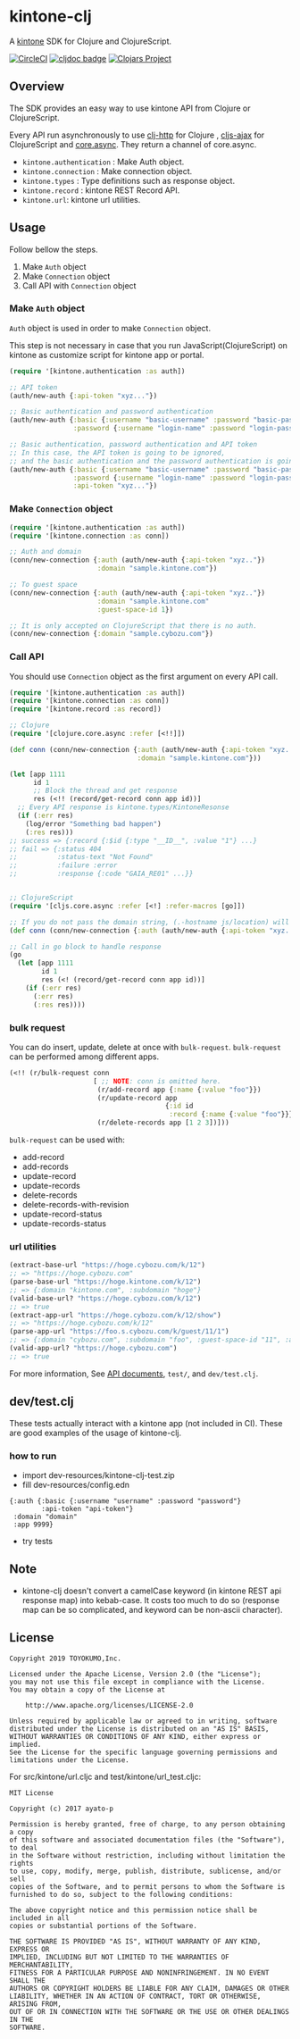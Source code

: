 # kintone-clj

A [kintone](https://www.kintone.com) SDK for Clojure and ClojureScript.

[![CircleCI](https://circleci.com/gh/toyokumo/kintone-clj.svg?style=svg)](https://circleci.com/gh/toyokumo/kintone-clj)
[![cljdoc badge](https://cljdoc.org/badge/toyokumo/kintone-clj)](https://cljdoc.org/d/toyokumo/kintone-clj/CURRENT)
[![Clojars Project](https://img.shields.io/clojars/v/toyokumo/kintone-clj.svg)](https://clojars.org/toyokumo/kintone-clj)

## Overview

The SDK provides an easy way to use kintone API from Clojure or ClojureScript.

Every API run asynchronously to use [clj-http](https://github.com/dakrone/clj-http) for Clojure
, [cljs-ajax](https://github.com/JulianBirch/cljs-ajax) for ClojureScript and
[core.async](https://github.com/clojure/core.async).
They return a channel of core.async.

- `kintone.authentication` : Make Auth object.
- `kintone.connection` : Make connection object.
- `kintone.types` : Type definitions such as response object.
- `kintone.record` : kintone REST Record API.
- `kintone.url`: kintone url utilities.

## Usage

Follow bellow the steps.

1. Make `Auth` object
1. Make `Connection` object
1. Call API with `Connection` object

### Make `Auth` object

`Auth` object is used in order to make `Connection` object.

This step is not necessary in case that you run JavaScript(ClojureScript)
on kintone as customize script for kintone app or portal.

```clojure
(require '[kintone.authentication :as auth])

;; API token
(auth/new-auth {:api-token "xyz..."})

;; Basic authentication and password authentication
(auth/new-auth {:basic {:username "basic-username" :password "basic-password"}
                :password {:username "login-name" :password "login-password"}})

;; Basic authentication, password authentication and API token
;; In this case, the API token is going to be ignored,
;; and the basic authentication and the password authentication is going to be used.
(auth/new-auth {:basic {:username "basic-username" :password "basic-password"}
                :password {:username "login-name" :password "login-password"}
                :api-token "xyz..."})
```

### Make `Connection` object

```clojure
(require '[kintone.authentication :as auth])
(require '[kintone.connection :as conn])

;; Auth and domain
(conn/new-connection {:auth (auth/new-auth {:api-token "xyz.."})
                      :domain "sample.kintone.com"})

;; To guest space
(conn/new-connection {:auth (auth/new-auth {:api-token "xyz.."})
                      :domain "sample.kintone.com"
                      :guest-space-id 1})

;; It is only accepted on ClojureScript that there is no auth.
(conn/new-connection {:domain "sample.cybozu.com"})
```

### Call API

You should use `Connection` object as the first argument on every API call.

```clojure
(require '[kintone.authentication :as auth])
(require '[kintone.connection :as conn])
(require '[kintone.record :as record])

;; Clojure
(require '[clojure.core.async :refer [<!!]])

(def conn (conn/new-connection {:auth (auth/new-auth {:api-token "xyz.."})
                                :domain "sample.kintone.com"}))

(let [app 1111
      id 1
      ;; Block the thread and get response
      res (<!! (record/get-record conn app id))]
  ;; Every API response is kintone.types/KintoneResonse
  (if (:err res)
    (log/error "Something bad happen")
    (:res res)))
;; success => {:record {:$id {:type "__ID__", :value "1"} ...}
;; fail => {:status 404
;;          :status-text "Not Found"
;;          :failure :error
;;          :response {:code "GAIA_RE01" ...}}


;; ClojureScript
(require '[cljs.core.async :refer [<!] :refer-macros [go]])

;; If you do not pass the domain string, (.-hostname js/location) will be used.
(def conn (conn/new-connection {:auth (auth/new-auth {:api-token "xyz.."})}))

;; Call in go block to handle response
(go
  (let [app 1111
        id 1
        res (<! (record/get-record conn app id))]
    (if (:err res)
      (:err res)
      (:res res))))
```

### bulk request
You can do insert, update, delete at once with `bulk-request`.
`bulk-request` can be performed among different apps.
```clojure
(<!! (r/bulk-request conn
                     [ ;; NOTE: conn is omitted here.
                      (r/add-record app {:name {:value "foo"}})
                      (r/update-record app
                                       {:id id
                                        :record {:name {:value "foo"}}})
                      (r/delete-records app [1 2 3])]))
```
`bulk-request` can be used with:
- add-record
- add-records
- update-record
- update-records
- delete-records
- delete-records-with-revision
- update-record-status
- update-records-status

### url utilities
```clojure
(extract-base-url "https://hoge.cybozu.com/k/12")
;; => "https://hoge.cybozu.com"
(parse-base-url "https://hoge.kintone.com/k/12")
;; => {:domain "kintone.com", :subdomain "hoge"}
(valid-base-url? "https://hoge.cybozu.com/k/12")
;; => true
(extract-app-url "https://hoge.cybozu.com/k/12/show")
;; => "https://hoge.cybozu.com/k/12"
(parse-app-url "https://foo.s.cybozu.com/k/guest/11/1")
;; => {:domain "cybozu.com", :subdomain "foo", :guest-space-id "11", :app-id "1"}
(valid-app-url? "https://hoge.cybozu.com")
;; => true
```

For more information, See [API documents](https://cljdoc.org/d/toyokumo/kintone-clj/CURRENT), `test/`, and `dev/test.clj`.

## dev/test.clj
These tests actually interact with a kintone app (not included in CI). These are good examples of the usage of kintone-clj.

### how to run
- import dev-resources/kintone-clj-test.zip
- fill dev-resources/config.edn
```edn
{:auth {:basic {:username "username" :password "password"}
        :api-token "api-token"}
 :domain "domain"
 :app 9999}
```
- try tests

## Note
- kintone-clj doesn't convert a camelCase keyword (in kintone REST api response map) into kebab-case.
It costs too much to do so (response map can be so complicated, and keyword can be non-ascii character).

## License

```
Copyright 2019 TOYOKUMO,Inc.

Licensed under the Apache License, Version 2.0 (the "License");
you may not use this file except in compliance with the License.
You may obtain a copy of the License at

    http://www.apache.org/licenses/LICENSE-2.0

Unless required by applicable law or agreed to in writing, software
distributed under the License is distributed on an "AS IS" BASIS,
WITHOUT WARRANTIES OR CONDITIONS OF ANY KIND, either express or implied.
See the License for the specific language governing permissions and
limitations under the License.
```

For src/kintone/url.cljc and test/kintone/url_test.cljc:

```
MIT License

Copyright (c) 2017 ayato-p

Permission is hereby granted, free of charge, to any person obtaining a copy
of this software and associated documentation files (the "Software"), to deal
in the Software without restriction, including without limitation the rights
to use, copy, modify, merge, publish, distribute, sublicense, and/or sell
copies of the Software, and to permit persons to whom the Software is
furnished to do so, subject to the following conditions:

The above copyright notice and this permission notice shall be included in all
copies or substantial portions of the Software.

THE SOFTWARE IS PROVIDED "AS IS", WITHOUT WARRANTY OF ANY KIND, EXPRESS OR
IMPLIED, INCLUDING BUT NOT LIMITED TO THE WARRANTIES OF MERCHANTABILITY,
FITNESS FOR A PARTICULAR PURPOSE AND NONINFRINGEMENT. IN NO EVENT SHALL THE
AUTHORS OR COPYRIGHT HOLDERS BE LIABLE FOR ANY CLAIM, DAMAGES OR OTHER
LIABILITY, WHETHER IN AN ACTION OF CONTRACT, TORT OR OTHERWISE, ARISING FROM,
OUT OF OR IN CONNECTION WITH THE SOFTWARE OR THE USE OR OTHER DEALINGS IN THE
SOFTWARE.
```
